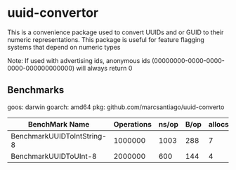 # uuid-convertor
  
This is a convenience package used to convert UUIDs and or GUID to their numeric representations.
This package is useful for feature flagging systems that depend on numeric types

Note: If used with advertising ids, anonymous ids (00000000-0000-0000-0000-000000000000) will always return 0

## Benchmarks

goos: darwin
goarch: amd64
pkg: github.com/marcsantiago/uuid-converto

|BenchMark Name| Operations | ns/op | B/op| allocs/op|
|--|--|--|--|--|
|BenchmarkUUIDToIntString-8|1000000  |1003  |288  |7  |
|BenchmarkUUIDToUInt-8|2000000  |600  |144  |4  |